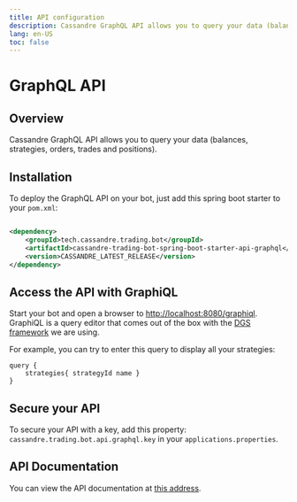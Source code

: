 ```yaml
---
title: API configuration
description: Cassandre GraphQL API allows you to query your data (balances, strategies, orders, trades and positions)
lang: en-US
toc: false
---
```


# GraphQL API

## Overview

Cassandre GraphQL API allows you to query your data (balances, strategies, orders, trades and positions).

## Installation

To deploy the GraphQL API on your bot, just add this spring boot starter to your `pom.xml`:

```xml

<dependency>
    <groupId>tech.cassandre.trading.bot</groupId>
    <artifactId>cassandre-trading-bot-spring-boot-starter-api-graphql</artifactId>
    <version>CASSANDRE_LATEST_RELEASE</version>
</dependency>
```

## Access the API with GraphiQL

Start your bot and open a browser to [http://localhost:8080/graphiql](http://localhost:8080/graphiql). GraphiQL is a
query editor that comes out of the box with the [DGS framework](https://netflix.github.io/dgs/) we are using.

For example, you can try to enter this query to display all your strategies:

```
query {
    strategies{ strategyId name }
}
```

## Secure your API

To secure your API with a key, add this property: `cassandre.trading.bot.api.graphql.key` in
your `applications.properties`.

## API Documentation

You can view the API documentation at [this address](graphql-api-documentation).